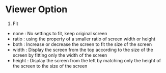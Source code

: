 # Viewer Option

1. Fit
- none : No settings to fit, keep original screen
- ratio : using the property of a smaller ratio of screen width or height
- both : Increase or decrease the screen to fit the size of the screen
- width : Display the screen from the top according to the size of the screen by fitting only the width of the screen
- height : Display the screen from the left by matching only the height of the screen to the size of the screen